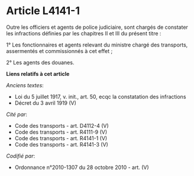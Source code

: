 # Article L4141-1

Outre les officiers et agents de police judiciaire, sont chargés de constater les infractions définies par les chapitres II
et III du présent titre :

1° Les fonctionnaires et agents relevant du ministre chargé des transports, assermentés et commissionnés à cet effet ;

2° Les agents des douanes.

**Liens relatifs à cet article**

_Anciens textes_:

  - Loi du 5 juillet 1917, v. init., art. 50, ecqc la constatation des infractions
  - Décret du 3 avril 1919 (V)

_Cité par_:

  - Code des transports - art. D4112-4 (V)
  - Code des transports - art. R4111-9 (V)
  - Code des transports - art. R4141-1 (V)
  - Code des transports - art. R4141-3 (V)

_Codifié par_:

  - Ordonnance n°2010-1307 du 28 octobre 2010 - art. (V)
